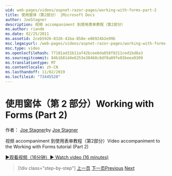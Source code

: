 ```yaml
---
uid: web-pages/videos/aspnet-razor-pages/working-with-forms-part-2
title: 使用窗体（第2部分） |Microsoft Docs
author: JoeStagner
description: 视频 accompaniment 到使用表单教程（第2部分）
ms.author: riande
ms.date: 02/25/2011
ms.assetid: 2ceb5926-8326-41ba-858e-e86924b2e99b
msc.legacyurl: /web-pages/videos/aspnet-razor-pages/working-with-forms-part-2
msc.type: video
ms.openlocfilehash: 77101ad31b11af42bcee6da858f0211ced1bd8a3
ms.sourcegitcommit: 84b1681d4e6253e30468c8df8a09fe03beea9309
ms.translationtype: MT
ms.contentlocale: zh-CN
ms.lasthandoff: 11/02/2019
ms.locfileid: "73445520"
---
```

# <a name="working-with-forms-part-2"></a><span data-ttu-id="af482-103">使用窗体（第 2 部分）</span><span class="sxs-lookup"><span data-stu-id="af482-103">Working with Forms (Part 2)</span></span>

<span data-ttu-id="af482-104">作者： [Joe Stagner](https://github.com/JoeStagner)</span><span class="sxs-lookup"><span data-stu-id="af482-104">by [Joe Stagner](https://github.com/JoeStagner)</span></span>

<span data-ttu-id="af482-105">视频 accompaniment 到使用表单教程（第2部分）</span><span class="sxs-lookup"><span data-stu-id="af482-105">Video accompaniment to the Working with Forms tutorial (Part 2)</span></span>

<span data-ttu-id="af482-106">[&#9654;观看视频（16分钟）](https://channel9.msdn.com/Blogs/ASP-NET-Site-Videos/working-with-forms-(part-2))</span><span class="sxs-lookup"><span data-stu-id="af482-106">[&#9654; Watch video (16 minutes)](https://channel9.msdn.com/Blogs/ASP-NET-Site-Videos/working-with-forms-(part-2))</span></span>

> [!div class="step-by-step"]
> <span data-ttu-id="af482-107">[上一页](working-with-forms-part-1.md)
> [下一页](working-with-data-part-1.md)</span><span class="sxs-lookup"><span data-stu-id="af482-107">[Previous](working-with-forms-part-1.md)
[Next](working-with-data-part-1.md)</span></span>
